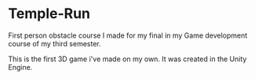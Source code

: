 # Temple-Run

First person obstacle course I made for my final in my Game development course of my third semester.

This is the first 3D game i've made on my own. It was created in the Unity Engine.
